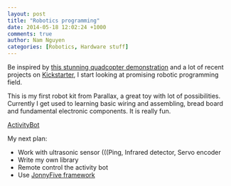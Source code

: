 ```yaml
---
layout: post
title: "Robotics programming"
date: 2014-05-18 12:02:24 +1000
comments: true
author: Nam Nguyen
categories: [Robotics, Hardware stuff]
---
```


Be inspired by [this stunning quadcopter demonstration](https://www.youtube.com/watch?v=w2itwFJCgFQ "Robotics future")
and a lot of recent projects on [Kickstarter](https://www.kickstarter.com/discover/advanced?category_id=338&sort=magic), I start
looking at promising robotic programming field.

<!-- more -->

This is my first robot kit from Parallax, a great toy with lot of possibilities. Currently I get used to learning basic wiring and assembling, bread board
and fundamental electronic components. It is really fun.

[ActivityBot](https://www.flickr.com/photos/namnt/14022898310/ "My first robot")

My next plan:

* Work with ultrasonic sensor (((Ping, Infrared detector, Servo encoder
* Write my own library
* Remote control the activity bot
* Use [JonnyFive framework](https://github.com/rwaldron/johnny-five "Stunning")




